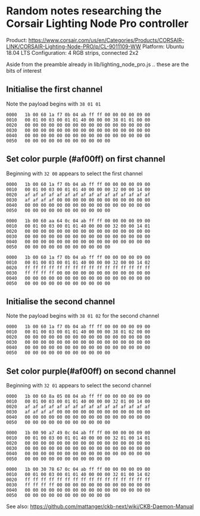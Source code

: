 # Random notes researching the Corsair Lighting Node Pro controller

Product: https://www.corsair.com/us/en/Categories/Products/CORSAIR-LINK/CORSAIR-Lighting-Node-PRO/p/CL-9011109-WW
Platform: Ubuntu 18.04 LTS
Configuration: 4 RGB strips, connected 2x2

Aside from the preamble already in lib/lighting_node_pro.js .. these are the bits of interest

## Initialise the first channel
Note the payload begins with `38 01 01`
```
0000   1b 00 60 1a f7 0b 04 ab ff ff 00 00 00 00 09 00
0010   00 01 00 03 00 01 01 40 00 00 00 38 01 01 00 00
0020   00 00 00 00 00 00 00 00 00 00 00 00 00 00 00 00
0030   00 00 00 00 00 00 00 00 00 00 00 00 00 00 00 00
0040   00 00 00 00 00 00 00 00 00 00 00 00 00 00 00 00
0050   00 00 00 00 00 00 00 00 00 00 00
```

## Set color purple (#af00ff) on first channel
Beginning with `32 00` appears to select the first channel
```
0000   1b 00 60 1a f7 0b 04 ab ff ff 00 00 00 00 09 00
0010   00 01 00 03 00 01 01 40 00 00 00 32 00 00 14 00
0020   af af af af af af af af af af af af af af af af
0030   af af af af 00 00 00 00 00 00 00 00 00 00 00 00
0040   00 00 00 00 00 00 00 00 00 00 00 00 00 00 00 00
0050   00 00 00 00 00 00 00 00 00 00 00

0000   1b 00 60 aa 64 0c 04 ab ff ff 00 00 00 00 09 00
0010   00 01 00 03 00 01 01 40 00 00 00 32 00 00 14 01
0020   00 00 00 00 00 00 00 00 00 00 00 00 00 00 00 00
0030   00 00 00 00 00 00 00 00 00 00 00 00 00 00 00 00
0040   00 00 00 00 00 00 00 00 00 00 00 00 00 00 00 00
0050   00 00 00 00 00 00 00 00 00 00 00

0000   1b 00 60 1a f7 0b 04 ab ff ff 00 00 00 00 09 00
0010   00 01 00 03 00 01 01 40 00 00 00 32 00 00 14 02
0020   ff ff ff ff ff ff ff ff ff ff ff ff ff ff ff ff
0030   ff ff ff ff 00 00 00 00 00 00 00 00 00 00 00 00
0040   00 00 00 00 00 00 00 00 00 00 00 00 00 00 00 00
0050   00 00 00 00 00 00 00 00 00 00 00
```

## Initialise the second channel
Note the payload begins with `38 01 02` for the second channel
```
0000   1b 00 60 1a f7 0b 04 ab ff ff 00 00 00 00 09 00
0010   00 01 00 03 00 01 01 40 00 00 00 38 01 02 00 00
0020   00 00 00 00 00 00 00 00 00 00 00 00 00 00 00 00
0030   00 00 00 00 00 00 00 00 00 00 00 00 00 00 00 00
0040   00 00 00 00 00 00 00 00 00 00 00 00 00 00 00 00
0050   00 00 00 00 00 00 00 00 00 00 00
```

## Set color purple(#af00ff) on second channel
Beginning with `32 01` appears to select the second channel
```
0000   1b 00 60 8a 05 08 04 ab ff ff 00 00 00 00 09 00
0010   00 01 00 03 00 01 01 40 00 00 00 32 01 00 14 00
0020   af af af af af af af af af af af af af af af af
0030   af af af af 00 00 00 00 00 00 00 00 00 00 00 00
0040   00 00 00 00 00 00 00 00 00 00 00 00 00 00 00 00
0050   00 00 00 00 00 00 00 00 00 00 00

0000   1b 00 90 a7 49 0c 04 ab ff ff 00 00 00 00 09 00
0010   00 01 00 03 00 01 01 40 00 00 00 32 01 00 14 01
0020   00 00 00 00 00 00 00 00 00 00 00 00 00 00 00 00
0030   00 00 00 00 00 00 00 00 00 00 00 00 00 00 00 00
0040   00 00 00 00 00 00 00 00 00 00 00 00 00 00 00 00
0050   00 00 00 00 00 00 00 00 00 00 00

0000   1b 00 30 78 67 0c 04 ab ff ff 00 00 00 00 09 00
0010   00 01 00 03 00 01 01 40 00 00 00 32 01 00 14 02
0020   ff ff ff ff ff ff ff ff ff ff ff ff ff ff ff ff
0030   ff ff ff ff 00 00 00 00 00 00 00 00 00 00 00 00
0040   00 00 00 00 00 00 00 00 00 00 00 00 00 00 00 00
0050   00 00 00 00 00 00 00 00 00 00 00
```






See also:
https://github.com/mattanger/ckb-next/wiki/CKB-Daemon-Manual
